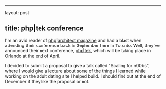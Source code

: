 <hr />

<p>layout: post</p>

<h2>title: php|tek conference</h2>

<p>I'm an avid reader of <a href="http://www.phparch.com">php|architect magazine</a> and had a blast when attending their conference back in September here in Toronto.  Well, they've announced their next conference, <a href="http://www.phparch.com/tek/index.php">php|tek</a>, which will be taking place in Orlando at the end of April.</p>

<p>I decided to submit a proposal to give a talk called "Scaling for n00bs", where I would give a lecture about some of the things I learned while working on the adult dating site I helped build.  I should find out at the end of December if they like the proposal or not.</p>
